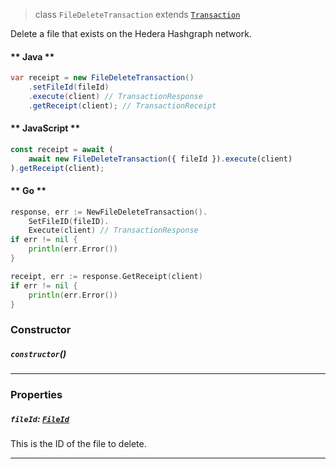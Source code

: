 > class `FileDeleteTransaction` extends [`Transaction`](reference/core/Transaction.md)

Delete a file that exists on the Hedera Hashgraph network.

<!-- tabs:start -->

#### ** Java **

```java
var receipt = new FileDeleteTransaction()
    .setFileId(fileId)
    .execute(client) // TransactionResponse
    .getReceipt(client); // TransactionReceipt
```

#### ** JavaScript **

```javascript
const receipt = await (
    await new FileDeleteTransaction({ fileId }).execute(client)
).getReceipt(client);
```

#### ** Go **

```go
response, err := NewFileDeleteTransaction().
    SetFileID(fileID).
    Execute(client) // TransactionResponse
if err != nil {
    println(err.Error())
}

receipt, err := response.GetReceipt(client)
if err != nil {
    println(err.Error())
}
```

<!-- tabs:end -->

### Constructor

##### `constructor`()

---

### Properties

##### `fileId`: [`FileId`](reference/file/FileId.md)

This is the ID of the file to delete.

---
